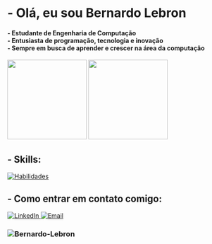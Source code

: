 <h1> - Olá, eu sou Bernardo Lebron </h1>

<h4> 
  - Estudante de Engenharia de Computação <br>
  - Entusiasta de programação, tecnologia e inovação <br>
  - Sempre em busca de aprender e crescer na área da computação
</h4>

<div> 
  <img height="180em" src="https://github-readme-stats.vercel.app/api?username=Bernardo-Lebron&show_icons=true&theme=tokyonight&include_all_commits=true&count_private=true"/> 
  <img height="180em" src="https://github-readme-stats.vercel.app/api/top-langs/?username=Bernardo-Lebron&layout=compact&langs_count=7&theme=tokyonight&cache_seconds=3600"/>
</div>

<h2> - Skills: </h2>
  <a href="https://skillicons.dev" target="_blank">
    <img src="https://skillicons.dev/icons?i=js,html,css,c,cpp,python" alt="Habilidades" />
  </a>

<h2> - Como entrar em contato comigo: </h2>
<p align="left">
  <a href="https://www.linkedin.com/in/bernardo-lebron-3155b1210/" target="_blank">
    <img src="https://skillicons.dev/icons?i=linkedin" alt="LinkedIn" />
  </a>
  <a href="mailto:seuemail@gmail.com" target="_blank">
    <img src="https://skillicons.dev/icons?i=gmail" alt="Email" />
  </a>
</p>

<h3><img src="https://komarev.com/ghpvc/?username=Bernardo-Lebron&color=green" alt="Bernardo-Lebron" /></h3>

